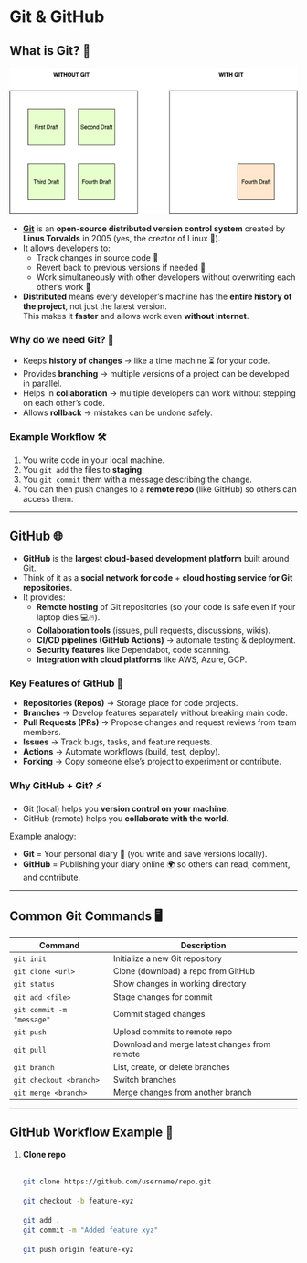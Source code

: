 # Git & GitHub

## What is Git? 🤔

![Git](https://github.com/PriyathamVarma/docker/blob/main/Images/Git.drawio.png)

- **[Git](https://git-scm.com/)** is an **open-source distributed version control system** created by **Linus Torvalds** in 2005 (yes, the creator of Linux 🐧).
- It allows developers to:
  - Track changes in source code 📜
  - Revert back to previous versions if needed 🔄
  - Work simultaneously with other developers without overwriting each other’s work 🤝
- **Distributed** means every developer’s machine has the **entire history of the project**, not just the latest version.  
  This makes it **faster** and allows work even **without internet**.

### Why do we need Git? 🚀
- Keeps **history of changes** → like a time machine ⏳ for your code.
- Provides **branching** → multiple versions of a project can be developed in parallel.
- Helps in **collaboration** → multiple developers can work without stepping on each other’s code.
- Allows **rollback** → mistakes can be undone safely.

### Example Workflow 🛠
1. You write code in your local machine.
2. You `git add` the files to **staging**.
3. You `git commit` them with a message describing the change.
4. You can then push changes to a **remote repo** (like GitHub) so others can access them.

---

## GitHub 🌐

- **GitHub** is the **largest cloud-based development platform** built around Git.
- Think of it as a **social network for code** + **cloud hosting service for Git repositories**.
- It provides:
  - **Remote hosting** of Git repositories (so your code is safe even if your laptop dies 💻🔥).
  - **Collaboration tools** (issues, pull requests, discussions, wikis).
  - **CI/CD pipelines (GitHub Actions)** → automate testing & deployment.
  - **Security features** like Dependabot, code scanning.
  - **Integration with cloud platforms** like AWS, Azure, GCP.

### Key Features of GitHub 🧰
- **Repositories (Repos)** → Storage place for code projects.
- **Branches** → Develop features separately without breaking main code.
- **Pull Requests (PRs)** → Propose changes and request reviews from team members.
- **Issues** → Track bugs, tasks, and feature requests.
- **Actions** → Automate workflows (build, test, deploy).
- **Forking** → Copy someone else’s project to experiment or contribute.

### Why GitHub + Git? ⚡
- Git (local) helps you **version control on your machine**.
- GitHub (remote) helps you **collaborate with the world**.

Example analogy:  
- **Git** = Your personal diary 📓 (you write and save versions locally).  
- **GitHub** = Publishing your diary online 🌍 so others can read, comment, and contribute.

---

## Common Git Commands 🖥️

| Command | Description |
|---------|-------------|
| `git init` | Initialize a new Git repository |
| `git clone <url>` | Clone (download) a repo from GitHub |
| `git status` | Show changes in working directory |
| `git add <file>` | Stage changes for commit |
| `git commit -m "message"` | Commit staged changes |
| `git push` | Upload commits to remote repo |
| `git pull` | Download and merge latest changes from remote |
| `git branch` | List, create, or delete branches |
| `git checkout <branch>` | Switch branches |
| `git merge <branch>` | Merge changes from another branch |

---

## GitHub Workflow Example 📝

1. **Clone repo**
   
   ```bash
   
   git clone https://github.com/username/repo.git

   git checkout -b feature-xyz

   git add .
   git commit -m "Added feature xyz"

   git push origin feature-xyz
   
```
